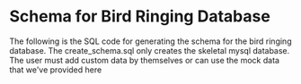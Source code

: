 # Schema for Bird Ringing Database

The following is the SQL code for generating the schema for the bird ringing database. The create_schema.sql only creates the skeletal mysql database.
The user must add custom data by themselves or can use the mock data that we've provided here
